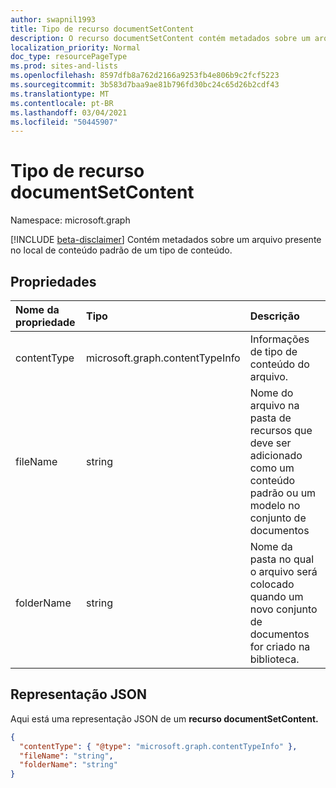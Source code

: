 ```yaml
---
author: swapnil1993
title: Tipo de recurso documentSetContent
description: O recurso documentSetContent contém metadados sobre um arquivo presente no local de conteúdo padrão de um conteúdo.
localization_priority: Normal
doc_type: resourcePageType
ms.prod: sites-and-lists
ms.openlocfilehash: 8597dfb8a762d2166a9253fb4e806b9c2fcf5223
ms.sourcegitcommit: 3b583d7baa9ae81b796fd30bc24c65d26b2cdf43
ms.translationtype: MT
ms.contentlocale: pt-BR
ms.lasthandoff: 03/04/2021
ms.locfileid: "50445907"
---
```

# <a name="documentsetcontent-resource-type"></a>Tipo de recurso documentSetContent

Namespace: microsoft.graph

[!INCLUDE [beta-disclaimer](../../includes/beta-disclaimer.md)]
Contém metadados sobre um arquivo presente no local de conteúdo padrão de um tipo de conteúdo.

## <a name="properties"></a>Propriedades

| Nome da propriedade  | Tipo    | Descrição
|:---------------|:--------|:--------------------------------------------------
| contentType    | microsoft.graph.contentTypeInfo | Informações de tipo de conteúdo do arquivo. 
| fileName      | string  | Nome do arquivo na pasta de recursos que deve ser adicionado como um conteúdo padrão ou um modelo no conjunto de documentos  
| folderName         | string  | Nome da pasta no qual o arquivo será colocado quando um novo conjunto de documentos for criado na biblioteca.

## <a name="json-representation"></a>Representação JSON

Aqui está uma representação JSON de um **recurso documentSetContent.**
<!-- { "blockType": "resource", "@odata.type": "microsoft.graph.documentSetContent" } -->

```json
{
  "contentType": { "@type": "microsoft.graph.contentTypeInfo" },
  "fileName": "string",
  "folderName": "string"
}
```